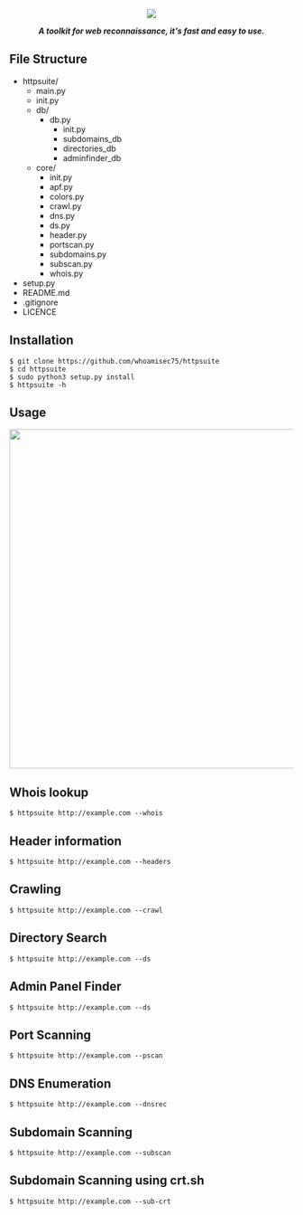 <p align="center"><img src="https://github.com/whoamisec75/httpsuite/blob/main/static/IMG_20211122_204717.jpg"/></p>
<i><b><p align="center">A toolkit for web reconnaissance, it's fast and easy to use.</p></b></i>  

## File Structure
* httpsuite/
  * main.py
  * init.py
  * db/
    * db.py
      * init.py
      * subdomains_db
      * directories_db
      * adminfinder_db
  * core/
    * init.py
    * apf.py
    * colors.py
    * crawl.py
    * dns.py
    * ds.py
    * header.py
    * portscan.py
    * subdomains.py
    * subscan.py
    * whois.py
* setup.py
* README.md
* .gitignore
* LICENCE

## Installation 

```
$ git clone https://github.com/whoamisec75/httpsuite
$ cd httpsuite
$ sudo python3 setup.py install
$ httpsuite -h
```

## Usage 
<img src="https://github.com/whoamisec75/httpsuite/blob/main/static/Screenshot%20from%202021-11-20%2022-37-22.png" length="600px" width="600px"/>

## Whois lookup
```
$ httpsuite http://example.com --whois
```
## Header information
```
$ httpsuite http://example.com --headers
```
## Crawling
```
$ httpsuite http://example.com --crawl
```
## Directory Search
```
$ httpsuite http://example.com --ds
```
## Admin Panel Finder
```
$ httpsuite http://example.com --ds
```
## Port Scanning
```
$ httpsuite http://example.com --pscan
```
## DNS Enumeration
```
$ httpsuite http://example.com --dnsrec
```
## Subdomain Scanning
```
$ httpsuite http://example.com --subscan
```
## Subdomain Scanning using crt.sh
```
$ httpsuite http://example.com --sub-crt
```
